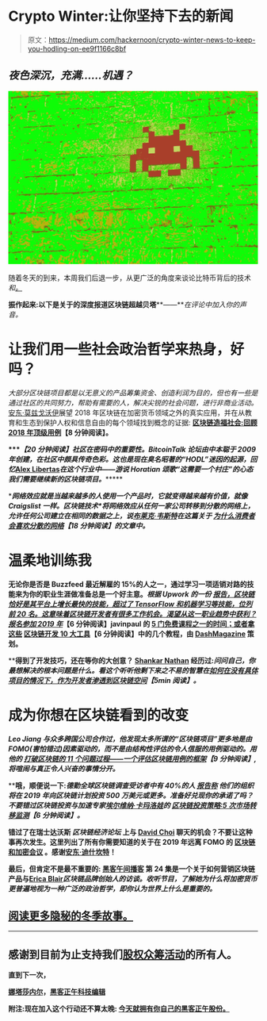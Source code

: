 # Crypto Winter:让你坚持下去的新闻

> 原文：<https://medium.com/hackernoon/crypto-winter-news-to-keep-you-hodling-on-ee9f1166c8bf>

## ***夜色深沉，充满……机遇？***

![](img/286597d7c24b47ba6135044a23627908.png)

随着冬天的到来，本周我们后退一步，从更广泛的角度来谈论比特币背后的技术*和[。](https://hackernoon.com/blockchain-a-short-and-simple-explanation-with-pictures-d60d652f207f)*

**振作起来:**以下是关于的深度报道**区块链超越贝塔****——***在评论中加入你的声音。*

# 让我们用一些社会政治哲学来热身，好吗？

*大部分区块链项目都是以无意义的产品筹集资金、创造利润为目的，但也有一些是通过社区的共同努力，帮助有需要的人，解决尖锐的社会问题，进行非商业活动。* [安东·莫兹戈沃伊](https://hackernoon.com/@amozgovoy)展望 2018 年区块链在加密货币领域之外的真实应用，并在从教育和生态到保护人权和信息自由的每个领域找到概念的证据: [**区块链造福社会:回顾 2018 年顶级用例**](https://hackernoon.com/blockchain-for-social-good-reviewing-top-use-cases-in-2018-85b6b36f4c3d)**【8 分钟阅读】。**

**[](https://hackernoon.com/the-importance-of-community-in-crypto-d79a9b1ee5cf)****【20 分钟阅读】社区在密码中的重要性。BitcoinTalk 论坛由中本聪于 2009 年创建，在社区中颇具传奇色彩。这也是现在臭名昭著的“HODL”迷因的起源，回忆*[Alex Libertas](https://hackernoon.com/@alexlibertas)*在这个行业中——游说 Horatian 颂歌“这需要一个村庄”的心态我们需要继续新的区块链项目。********

********网络效应就是当越来越多的人使用一个产品时，它就变得越来越有价值，就像 Craigslist 一样。区块链技术*将网络效应从任何一家公司转移到分散的网络上，允许任何公司建立在相同的数据之上，*说[布莱克·韦斯特](https://hackernoon.com/@bwest87)在这篇关于 [**为什么消费者会喜欢分散的网络**](https://hackernoon.com/why-consumers-will-love-the-decentralized-web-3ab60ab474a9)【18 分钟阅读】的文章中。********

# ******温柔地训练我******

******无论你是否是 Buzzfeed 最近解雇的 15%的人之一，通过学习一项适销对路的技能来为你的职业生涯做准备总是一个好主意。*根据 Upwork* *的一份* [*报告，区块链恰好是其平台上增长最快的技能，超过了 TensorFlow 和机器学习等技能，位列前 20 名。这意味着区块链开发者有很多工作机会。渴望从这一职业趋势中获利？报名参加 2019 年*](https://www.upwork.com/blog/2018/05/fastest-growing-skills-upwork-q1-2018/)【6 分钟阅读】javinpaul 的 [**5 门免费课程之一的时间；或者拿这些**](https://hackernoon.com/5-free-courses-to-learn-blockchain-programming-in-2019-21e52d083ec4) **[**区块链开发 10 大工具**](https://hackernoon.com/10-tools-for-blockchain-development-67f862a03a36)【6 分钟阅读】中的几个教程，由 [DashMagazine](https://hackernoon.com/@dashbouquet) 策划。********

****得到了开发技巧，还在等你的大创意？ [Shankar Nathan](https://hackernoon.com/@shankqr) 经历过:*问问自己，你最想解决的根本问题是什么。*看这个听听他剩下来之不易的智慧在[**如何在没有具体项目的情况下，作为开发者渗透到区块链空间**](https://hackernoon.com/how-to-penetrate-into-the-blockchain-space-as-a-developer-without-having-a-concrete-project-16f7a753082)【5min 阅读】。****

# ****成为你想在区块链看到的改变****

****Leo Jiang 与众多跨国公司合作过，他发现太多*所谓的“区块链项目”更多地是由 FOMO(害怕错过)因素驱动的，而不是由结构性评估的令人信服的用例驱动的。*用他的 [**打破区块链的 11 个问题过程——一个评估区块链用例的框架**](https://hackernoon.com/breaking-blockchain-a-framework-to-evaluate-blockchain-use-cases-9efbc30a3fa7)【9 分钟阅读】,将喧闹与真正令人兴奋的事情分开。****

****哦，顺便说一下:*德勤全球区块链调查受访者中有 40%的人* [*报告称*](https://www2.deloitte.com/global/en/pages/energy-and-resources/articles/gx-innovation-blockchain-survey.html) *他们的组织将在 2019 年向区块链计划投资 500 万美元或更多。*准备好兑现你的承诺了吗？不要错过区块链投资与加速专家[埃尔维纳·卡玛洛娃](https://hackernoon.com/@elvinakazan)的 [**区块链投资策略:5 次市场转移监测**](https://hackernoon.com/5-trends-to-guide-your-blockchain-investment-strategy-f93e274e44e3)【6 分钟阅读】。****

****错过了在瑞士达沃斯 ***区块链经济论坛*** 上与 [David Choi](https://hackernoon.com/@daviddecentralized?source=email-anon_0f081609ee9e--publication.newsletter) 聊天的机会？不要让这种事再次发生。这里列出了所有你需要知道的关于在 2019 年远离 FOMO 的 [**区块链和加密会议**](https://hackernoon.com/blockchain-and-crypto-conferences-2019-522cbf3fbd2) 。感谢[安东·迪什坎特](https://hackernoon.com/@anton.dyshkant)！****

****最后，但肯定不是最不重要的: [**黑客午间播客**](https://hackernoon.com/effectively-marketing-blockchain-technology-with-erica-blair-11f056c9379a) 第 24 集是一个关于如何营销区块链产品与[Erica Blair](https://hackernoon.com/@ericablairlive)*区块链品牌创始人的访谈。*收听节目，了解她为什么将*加密货币更普遍地视为一种广泛的政治哲学，即你认为世界上什么是重要的。*****

## ****[阅读更多隐秘的冬季故事。](https://hackernoon.com/crypto-winter/)****

***********

## ******感谢**到目前为止支持我们[股权众筹活动](http://me.dm/r-L6c1QapIfU?source=email-anon_bcddd959e1dd--publication.newsletter)的所有人。****

****直到下一次，****

****[娜塔莎内尔](https://hackernoon.com/@natasha_nel)，[黑客正午科技编辑](https://twitter.com/hackernoontech)****

****附注:现在加入这个行动还不算太晚: [**今天就拥有你自己的黑客正午股份。**](http://me.dm/r-znSKuzY3W-?source=email-anon_86390d1e23ea--publication.newsletter)****